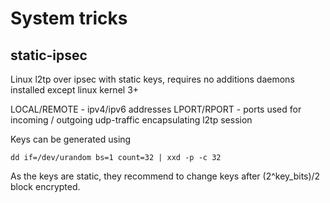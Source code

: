 # System tricks

## static-ipsec 

Linux l2tp over ipsec with static keys, requires no additions daemons installed except linux kernel 3+ 

LOCAL/REMOTE - ipv4/ipv6 addresses 
LPORT/RPORT - ports used for incoming / outgoing udp-traffic encapsulating l2tp session 

Keys can be generated using
```
dd if=/dev/urandom bs=1 count=32 | xxd -p -c 32 
```

As the keys are static, they recommend to change keys after (2^key_bits)/2 block encrypted.  

